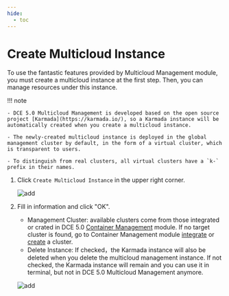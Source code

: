 ```yaml
---
hide:
  - toc
---
```


# Create Multicloud Instance

To use the fantastic features provided by Multicloud Management module, you must create a multicloud instance at the first step. Then, you can manage resources under this instance.

!!! note

    - DCE 5.0 Multicloud Management is developed based on the open source project [Karmada](https://karmada.io/), so a Karmada instance will be automatically created when you create a multicloud instance.

    - The newly-created multicloud instance is deployed in the global management cluster by default, in the form of a virtual cluster, which is transparent to users.
    
    - To distinguish from real clusters, all virtual clusters have a `k-` prefix in their names.

1. Click `Create Multicloud Instance` in the upper right corner.

    ![add](https://docs.daocloud.io/daocloud-docs-images/docs/en/docs/kairship/images/create-instance01.png)

2. Fill in information and click "OK".

    - Management Cluster: available clusters come from those integrated or crated in DCE 5.0 [Container Management]((../../kpanda/intro/index.md)) module. If no target cluster is found, go to Container Management module [integrate](../../kpanda/user-guide/clusters/integrate-cluster.md) or [create](../../kpanda/user-guide/clusters/create-cluster.md) a cluster.
    - Delete Instance: If checked，the Karmada instance will also be deleted when you delete the multicloud management instance. If not checked, the Karmada instance will remain and you can use it in terminal, but not in DCE 5.0 Multicloud Management anymore.

    ![add](https://docs.daocloud.io/daocloud-docs-images/docs/en/docs/kairship/images/create-instance02.png)
